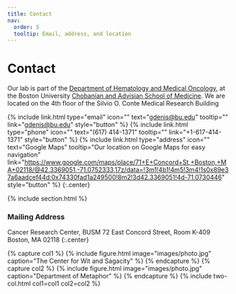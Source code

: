 ```yaml
---
title: Contact
nav:
  order: 5
  tooltip: Email, address, and location
---
```


# <i class="fas fa-envelope"></i>Contact

Our lab is part of the [Department of Hematology and Medical Oncology](https://www.bumc.bu.edu/hematology/), at the Boston University [Chobanian and Advisian School of Medicine](https://www.bumc.bu.edu/).
We are located on the 4th floor of the Silvio O. Conte Medical Research Building

{%
  include link.html
  type="email"
  icon=""
  text="gdenis@bu.edu"
  tooltip=""
  link="gdenis@bu.edu"
  style="button"
%}
{%
  include link.html
  type="phone"
  icon=""
  text="(617) 414-1371"
  tooltip=""
  link="+1-617-414-1371"
  style="button"
%}
{%
  include link.html
  type="address"
  icon=""
  text="Google Maps"
  tooltip="Our location on Google Maps for easy navigation"
  link="https://www.google.com/maps/place/71+E+Concord+St,+Boston,+MA+02118/@42.3369051,-71.0752333,17z/data=!3m1!4b1!4m5!3m4!1s0x89e37a6aadcef44d:0x74330fad1a249500!8m2!3d42.3369051!4d-71.0730446"
  style="button"
%}
{:.center}

{% include section.html %}

### <i class="fas fa-mail-bulk"></i>Mailing Address

Cancer Research Center, BUSM
72 East Concord Street, Room K-409
Boston, MA 02118
{:.center}

{% capture col1 %}
{%
  include figure.html
  image="images/photo.jpg"
  caption="The Center for Wit and Sagacity"
%}
{% endcapture %}
{% capture col2 %}
{%
  include figure.html
  image="images/photo.jpg"
  caption="Department of Metaphor"
%}
{% endcapture %}
{% include two-col.html col1=col1 col2=col2 %}
